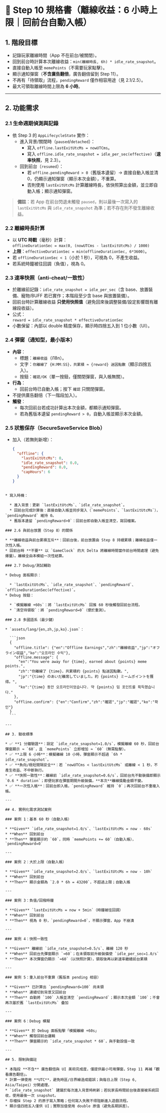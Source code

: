 # 📄 Step 10 規格書（離線收益：6 小時上限｜回前台自動入帳）

## 1. 階段目標
- 記錄玩家離線時間（App 不在前台/被關閉）。
- 回到前台時計算本次離線收益：`min(離線時長, 6h) * idle_rate_snapshot`。
- 直接自動入帳至 `memePoints`（不需要玩家點擊）。
- 顯示通知彈窗（**不含廣告翻倍**，廣告翻倍留到 Step 11）。
- 不再有「待領取」流程，`pendingReward` 僅作相容用途（見 2.1/2.5）。
- 最大可領取離線時間上限為 **6 小時**。

---

## 2. 功能需求

### 2.1 生命週期偵測與記錄
- 依 Step 3 的 `AppLifecycleState` 實作：
  - 進入背景/關閉時（`paused`/`detached`）：
    - 寫入 `offline.lastExitUtcMs = nowUTCms`。
    - 寫入 `offline.idle_rate_snapshot = idle_per_sec(effective)`（**速率快照**，見 2.3）。
  - 回到前台（`resumed`）：
    - 若 `offline.pendingReward > 0`（舊版本遺留）→ 直接自動入帳並清 0，仍顯示通知彈窗（顯示本次金額），不重算。
    - 否則使用 `lastExitUtcMs` 計算離線時長，依快照算出金額，並立即自動入帳；顯示通知彈窗。

> **備註**：若 App 在前台閃退未觸發 `paused`，則以最後一次寫入的 `lastExitUtcMs` 與 `idle_rate_snapshot` 為準；若不存在則不發生離線收益。

### 2.2 離線時長計算
- 以 **UTC 時戳**（毫秒）計算：  
  `offlineDurationSec = max(0, (nowUTCms - lastExitUtcMs) / 1000)`
- **上限**：`effectiveDurationSec = min(offlineDurationSec, 6*3600)`。
- 若 `offlineDurationSec < 1`（小於 1 秒），可視為 0，不產生收益。
- 若系統時鐘被往回調（負值），視為 0。

### 2.3 速率快照（anti-cheat/一致性）
- 於離線前記錄：`idle_rate_snapshot = idle_per_sec`（含 base、放置裝備、寵物/BUFF 若已實作；本階段至少含 base 與放置裝備）。
- 回前台時計算離線收益 **只使用快照值**（避免回來後調整裝備/設定影響既有離線段收益）。
- 公式：  
  `reward = idle_rate_snapshot * effectiveDurationSec`
- 小數保留：內部以 double 精度保存，顯示時四捨五入到 1 位小數（UI）。

### 2.4 彈窗（通知型，最小版本）
- **內容**：
  - 標題：`離線收益`（i18n）。
  - 文字：`你離線了 {H:MM:SS}，共累積 ≈ {reward} 迷因點數`（顯示四捨五入）。
  - 按鈕：`確認/OK`（單一按鈕，僅關閉彈窗，與入帳無關）。
- **行為**：
  - 回前台時已自動入帳；按下 `確認` 只關閉彈窗。
- 不提供廣告翻倍（下一階段加入）。
- **觸發**：
  - 每次回前台若成功計算出本次金額，都顯示通知彈窗。
  - 若為舊版本遺留 `pendingReward > 0`，自動入帳並顯示本次金額。

### 2.5 狀態保存（SecureSaveService Blob）
- 加入（若無則新增）：
  ```json
  {
    "offline": {
      "lastExitUtcMs": 0,
      "idle_rate_snapshot": 0.0,
      "pendingReward": 0.0,
      "capHours": 6
    }
  }
````

* 寫入時機：

  * 進入背景：更新 `lastExitUtcMs`、`idle_rate_snapshot`。
  * 回前台完成計算後：直接自動入帳並同步寫入（`memePoints`、`lastExitUtcMs`），`pendingReward` 維持 0。
  * 舊版本遺留 `pendingReward>0`：回前台即自動入帳並清空，寫回檔案。

### 2.6 與前台放置（Step 8）的關係

* **離線收益與前台累積互斥**：回前台後，前台放置由 Step 8 持續累積；離線收益僅一次性入帳。
* 回前台時 **不要** 以 `GameClock` 的大 Delta 將離線時間當作前台時間處理（避免爆量）。離線全由本模組一次性結算。

### 2.7 Debug/測試輔助

* Debug 面板顯示：

  * `lastExitUtcMs`、`idle_rate_snapshot`、`pendingReward`、`offlineDurationSec(effective)`。
* Debug 按鈕：

  * `模擬離線 +60s`：將 `lastExitUtcMs` 回推 60 秒後觸發回前台流程。
  * `清空待領取`：將 `pendingReward=0`（便於重測）。

### 2.8 多國語系（最少鍵）

* `assets/lang/{en,zh,jp,ko}.json`：

  ```json
  {
    "offline.title": {"en":"Offline Earnings","zh":"離線收益","jp":"オフライン収益","ko":"오프라인 수익"},
    "offline.message": {
      "en":"You were away for {time}, earned about {points} meme points.",
      "zh":"你離線了 {time}，共累積約 {points} 點迷因點數。",
      "jp":"{time} のあいだ離席していました。約 {points} ミームポイントを獲得。",
      "ko":"{time} 동안 오프라인이었습니다. 약 {points} 밈 포인트를 획득했습니다."
    },
    "offline.confirm": {"en":"Confirm","zh":"確認","jp":"確認","ko":"확인"}
  }
  ```

---

## 3. 驗收標準

* ✅ **1 分鐘驗證**：設定 `idle_rate_snapshot=1.0/s`，模擬離線 60 秒，回前台彈窗顯示 ≈ `60`，且 `memePoints` 立即增加 ≈ `60`（無需點擊）。
* ✅ **上限 6 小時**：模擬離線 10 小時，彈窗顯示不超過 `6h * idle_rate_snapshot`。
* ✅ **負向/極短間隔安全**：若 `nowUTCms < lastExitUtcMs` 或離線 < 1 秒，不產生收益、不中斷執行。
* ✅ **快照一致性**：離線前 `idle_rate_snapshot=0.6/s`，回前台先不動裝備即顯示 `0.6 * duration`；即便玩家在彈窗期間升級裝備，**本次**離線獎勵金額不變。
* ✅ **一次性入帳**：回前台即入帳，`pendingReward` 維持 `0`；再次回前台不重複入帳。

---

## 4. 實例化需求測試案例

### 案例 1：基本 60 秒（自動入帳）

* **Given** `idle_rate_snapshot=1.0/s`、`lastExitUtcMs = now - 60s`
* **When** 回到前台
* **Then** 彈窗顯示約 `60`，同時 `memePoints += 60`（自動入帳），`pendingReward=0`

---

### 案例 2：大於上限（自動入帳）

* **Given** `idle_rate_snapshot=2.0/s`、`lastExitUtcMs = now - 10h`
* **When** 回到前台
* **Then** 顯示金額為 `2.0 * 6h = 43200`，不超過上限；自動入帳

---

### 案例 3：負值/回撥時鐘

* **Given** `lastExitUtcMs = now + 5min`（時鐘被往回調）
* **When** 回到前台
* **Then** 視為 0 秒，`pendingReward=0`，不顯示彈窗，App 不崩潰

---

### 案例 4：快照一致性

* **Given** 離線前 `idle_rate_snapshot=0.5/s`、離線 120 秒
* **When** 回前台先彈窗顯示 `≈60`；在未領取前升級裝備使 `idle_per_sec=1.0/s`
* **Then** 本次彈窗仍顯示 `≈60`（以快照計算），領取後再以新速率繼續前台累積

---

### 案例 5：重入前台不重算（舊版本 pending 相容）

* **Given** 已計算出 `pendingReward=100` 尚未領
* **When** 連續切到背景又回前台
* **Then** 自動將 `100` 入帳並清空 `pendingReward`；顯示本次金額 `100`；不會再次基於舊 `lastExitUtcMs` 疊加

---

### 案例 6：Debug 模擬

* **Given** 於 Debug 面板點擊「模擬離線 +60s」
* **When** 觸發回前台邏輯
* **Then** 彈窗顯示約 `idle_rate_snapshot * 60`，與手動設值一致

---

## 5. 限制與備註

* 本階段 **不含** 廣告翻倍與 UI 美術完成度，僅提供最小可用彈窗，Step 11 再補「觀看廣告翻倍」。
* 計算一律使用 **UTC**，避免時區/日界線造成錯誤；與每日上限（Step 6, Asia/Taipei）分開處理。
* `idle_rate_snapshot` 建議於每次進入背景時刷新；若玩家長時間前台後直接被系統回收，使用最後一次 snapshot。
* 存檔採 Step 2 的原子寫入策略；任何寫入失敗不得阻斷進入遊戲流程。
* 顯示值四捨五入僅供 UI；實際加值使用 double 原值（避免長期誤差）。
